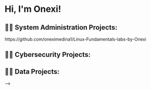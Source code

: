 <h1>Hi, I'm Onexi! 

<h2>👨‍💻 System Administration Projects:</h2>
https://github.com/oneximedina1/Linux-Fundamentals-labs-by-Onexi

<h2>👨‍💻 Cybersecurity Projects:</h2>

<h2>👨‍💻 Data Projects:</h2>  
    







-->
